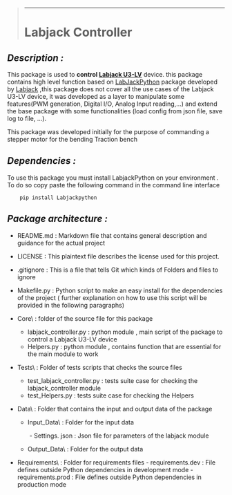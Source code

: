 > ------
>
> # **Labjack Controller**



## *Description :* 

This package is used to **control [Labjack U3-LV](https://labjack.com/products/u3)** device.
this package contains high level function based on [LabJackPython](https://labjack.com/support/software/examples/ud/labjackpython) package developed by [Labjack](https://labjack.com/) ,this package does not cover all the use cases of the Labjack U3-LV device, it was developed as a layer to manipulate some features(PWM generation, Digital I/O, Analog Input reading,...) and extend the base package with some functionalities (load config from json file, save log to file, ...). 

This package was developed initially for the purpose of commanding a stepper motor for the bending Traction bench

## *Dependencies :*

To use this package you must install LabjackPython on your environment . To do so copy paste the following command in the command line interface 

```command line 
	pip install Labjackpython
```

## *Package architecture :*

* README.md : Markdown file that contains general description and guidance for the actual project

* LICENSE : This plaintext file describes the license used for this project.

* .gitignore : This is a file that tells Git which kinds of Folders and files to ignore 

* Makefile.py : Python script to make an easy install for the dependencies of the project ( further    explanation on how to use this script will be provided in the following paragraphs)

* Core\ : folder of the source file for this package
     - labjack_controller.py : python module , main script of the package to control a Labjack U3-LV device
     - Helpers.py : python module , contains function that are essential for the main module to work 

* Tests\ : Folder of tests scripts that checks the source files 
     - test_labjack_controller.py : tests suite case for checking the labjack_controller module
     - test_Helpers.py : tests suite case for checking the Helpers

* Data\ : Folder that contains the input and output data of the package

     - Input_Data\ : Folder for the input data

       ​       - Settings. json : Json file for parameters of the labjack module

     - Output_Data\ : Folder for the output data

* Requirements\ : Folder for requirements files 
       -  requirements.dev : File defines outside Python dependencies in development mode
       -  requirements.prod : File defines outside Python dependencies in production mode